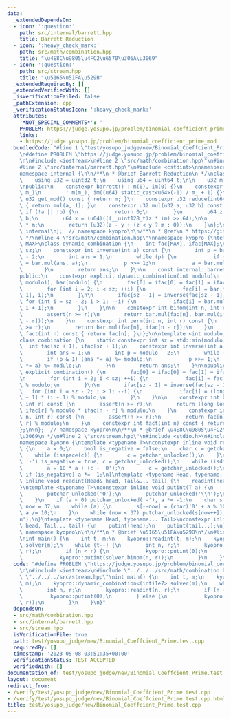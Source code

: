 ```yaml
---
data:
  _extendedDependsOn:
  - icon: ':question:'
    path: src/internal/barrett.hpp
    title: Barrett Reduction
  - icon: ':heavy_check_mark:'
    path: src/math/combination.hpp
    title: "\u4E8C\u9805\u4FC2\u6570\u306A\u3069"
  - icon: ':question:'
    path: src/stream.hpp
    title: "\u5165\u51FA\u529B"
  _extendedRequiredBy: []
  _extendedVerifiedWith: []
  _isVerificationFailed: false
  _pathExtension: cpp
  _verificationStatusIcon: ':heavy_check_mark:'
  attributes:
    '*NOT_SPECIAL_COMMENTS*': ''
    PROBLEM: https://judge.yosupo.jp/problem/binomial_coefficient_prime_mod
    links:
    - https://judge.yosupo.jp/problem/binomial_coefficient_prime_mod
  bundledCode: "#line 1 \"test/yosupo_judge/new/Binomial_Coeffcient_Prime.test.cpp\"\
    \n#define PROBLEM \"https://judge.yosupo.jp/problem/binomial_coefficient_prime_mod\"\
    \n\n#include <iostream>\n#line 2 \"src/math/combination.hpp\"\n#include <cassert>\n\
    #line 2 \"src/internal/barrett.hpp\"\n#include <cstdint>\nnamespace kyopro {\n\
    namespace internal {\n\n/**\n * @brief Barrett Reduction\n */\nclass barrett {\n\
    \    using u32 = uint32_t;\n    using u64 = uint64_t;\n\n    u32 m;\n    u64 im;\n\
    \npublic:\n    constexpr barrett() : m(0), im(0) {}\n    constexpr barrett(u32\
    \ m_)\n        : m(m_), im((u64) static_cast<u64>(-1) / m_ + 1) {}\n\n    constexpr\
    \ u32 get_mod() const { return m; }\n    constexpr u32 reduce(int64_t a) const\
    \ { return mul(a, 1); }\n    constexpr u32 mul(u32 a, u32 b) const {\n       \
    \ if (!a || !b) {\n            return 0;\n        }\n        u64 z = (u64)a *\
    \ b;\n        u64 x = (u64)(((__uint128_t)z * im) >> 64);\n\n        u64 y = x\
    \ * m;\n        return (u32)(z - y + (z < y ? m : 0));\n    }\n};\n};  // namespace\
    \ internal\n};  // namespace kyopro\n\n/**\n * @ref\n * https://github.com/atcoder/ac-library/blob/master/atcoder/internal_math.hpp\n\
    \ */\n#line 4 \"src/math/combination.hpp\"\nnamespace kyopro {\ntemplate <int\
    \ MAX>\nclass dynamic_combination {\n    int fac[MAX], ifac[MAX];\n    const int\
    \ sz;\n    constexpr int inverse(int a) const {\n        int p = bar.get_mod()\
    \ - 2;\n        int ans = 1;\n        while (p) {\n            if (p & 1) ans\
    \ = bar.mul(ans, a);\n            p >>= 1;\n            a = bar.mul(a, a);\n \
    \       }\n        return ans;\n    }\n\n    const internal::barrett bar;\n\n\
    public:\n    constexpr explicit dynamic_combination(int modulo)\n        : sz(std::min(MAX,\
    \ modulo)), bar(modulo) {\n        fac[0] = ifac[0] = fac[1] = ifac[1] = 1;\n\n\
    \        for (int i = 2; i < sz; ++i) {\n            fac[i] = bar.mul(fac[i -\
    \ 1], i);\n        }\n\n        ifac[sz - 1] = inverse(fac[sz - 1]);\n       \
    \ for (int i = sz - 2; i > 1; --i) {\n            ifac[i] = bar.mul(ifac[i + 1],\
    \ i + 1);\n        }\n    }\n\n    constexpr int binom(int n, int r) const {\n\
    \        assert(n >= r);\n        return bar.mul(fac[n], bar.mul(ifac[r], ifac[n\
    \ - r]));\n    }\n    constexpr int perm(int n, int r) const {\n        assert(n\
    \ >= r);\n        return bar.mul(fac[n], ifac[n - r]);\n    }\n    constexpr int\
    \ fact(int n) const { return fac[n]; }\n};\n\ntemplate <int modulo, int MAX>\n\
    class combination {\n    static constexpr int sz = std::min(modulo, MAX);\n  \
    \  int fac[sz + 1], ifac[sz + 1];\n    constexpr int inverse(int a) const {\n\
    \        int ans = 1;\n        int p = modulo - 2;\n        while (p) {\n    \
    \        if (p & 1) (ans *= a) %= modulo;\n            p >>= 1;\n            (a\
    \ *= a) %= modulo;\n        }\n        return ans;\n    }\n\npublic:\n    constexpr\
    \ explicit combination() {\n        fac[0] = ifac[0] = fac[1] = ifac[1] = 1;\n\
    \n        for (int i = 2; i < sz; ++i) {\n            fac[i] = fac[i - 1] * i\
    \ % modulo;\n        }\n\n        ifac[sz - 1] = inverse(fac[sz - 1]);\n     \
    \   for (int i = sz - 2; i > 1; --i) {\n            ifac[i] = (long long)ifac[i\
    \ + 1] * (i + 1) % modulo;\n        }\n    }\n\n    constexpr int binom(int n,\
    \ int r) const {\n        assert(n >= r);\n        return (long long)fac[n] *\
    \ ifac[r] % modulo * ifac[n - r] % modulo;\n    }\n    constexpr int perm(int\
    \ n, int r) const {\n        assert(n >= r);\n        return fac[n] * ifac[n -\
    \ r] % modulo;\n    }\n    constexpr int fact(int n) const { return fac[n]; }\n\
    };\n\n};  // namespace kyopro\n\n/**\n * @brief \u4E8C\u9805\u4FC2\u6570\u306A\
    \u3069\n */\n#line 2 \"src/stream.hpp\"\n#include <stdio.h>\n#include <ctype.h>\n\
    namespace kyopro {\ntemplate <typename T>\nconstexpr inline void readint(T& a)\
    \ {\n    a = 0;\n    bool is_negative = false;\n    char c = getchar_unlocked();\n\
    \    while (isspace(c)) {\n        c = getchar_unlocked();\n    }\n    if (c ==\
    \ '-') is_negative = true, c = getchar_unlocked();\n    while (isdigit(c)) {\n\
    \        a = 10 * a + (c - '0');\n        c = getchar_unlocked();\n    }\n   \
    \ if (is_negative) a *= -1;\n}\ntemplate <typename Head, typename... Tail>\nconstexpr\
    \ inline void readint(Head& head, Tail&... tail) {\n    readint(head);\n    readint(tail...);\n\
    }\ntemplate <typename T>\nconstexpr inline void putint(T a) {\n    if (!a) {\n\
    \        putchar_unlocked('0');\n        putchar_unlocked('\\n');\n        return;\n\
    \    }\n    if (a < 0) putchar_unlocked('-'), a *= -1;\n    char s[37];\n    int\
    \ now = 37;\n    while (a) {\n        s[--now] = (char)'0' + a % 10;\n       \
    \ a /= 10;\n    }\n    while (now < 37) putchar_unlocked(s[now++]);\n    putchar_unlocked('\\\
    n');\n}\ntemplate <typename Head, typename... Tail>\nconstexpr inline void putint(Head\
    \ head, Tail... tail) {\n    putint(head);\n    putint(tail...);\n}\n\n};  //\
    \ namespace kyopro\n\n\n/**\n * @brief \u5165\u51FA\u529B\n*/\n#line 6 \"test/yosupo_judge/new/Binomial_Coeffcient_Prime.test.cpp\"\
    \nint main() {\n    int t, m;\n    kyopro::readint(t, m);\n    kyopro::dynamic_combination<(int)1e7>\
    \ solver(m);\n    while (t--) {\n        int n, r;\n        kyopro::readint(n,\
    \ r);\n        if (n < r) {\n            kyopro::putint(0);\n        } else {\n\
    \            kyopro::putint(solver.binom(n, r));\n        }\n    }\n}\n"
  code: "#define PROBLEM \"https://judge.yosupo.jp/problem/binomial_coefficient_prime_mod\"\
    \n\n#include <iostream>\n#include \"../../../src/math/combination.hpp\"\n#include\
    \ \"../../../src/stream.hpp\"\nint main() {\n    int t, m;\n    kyopro::readint(t,\
    \ m);\n    kyopro::dynamic_combination<(int)1e7> solver(m);\n    while (t--) {\n\
    \        int n, r;\n        kyopro::readint(n, r);\n        if (n < r) {\n   \
    \         kyopro::putint(0);\n        } else {\n            kyopro::putint(solver.binom(n,\
    \ r));\n        }\n    }\n}"
  dependsOn:
  - src/math/combination.hpp
  - src/internal/barrett.hpp
  - src/stream.hpp
  isVerificationFile: true
  path: test/yosupo_judge/new/Binomial_Coeffcient_Prime.test.cpp
  requiredBy: []
  timestamp: '2023-05-08 03:51:35+00:00'
  verificationStatus: TEST_ACCEPTED
  verifiedWith: []
documentation_of: test/yosupo_judge/new/Binomial_Coeffcient_Prime.test.cpp
layout: document
redirect_from:
- /verify/test/yosupo_judge/new/Binomial_Coeffcient_Prime.test.cpp
- /verify/test/yosupo_judge/new/Binomial_Coeffcient_Prime.test.cpp.html
title: test/yosupo_judge/new/Binomial_Coeffcient_Prime.test.cpp
---
```

